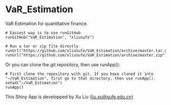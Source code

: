 # VaR_Estimation
VaR Estimation for quantitative finance.

    # Easiest way is to use runGitHub
    runGitHub("VaR_Estimation", "xliusufe")

    # Run a tar or zip file directly
    runUrl("https://github.com/xliusufe/VaR_Estimation/archive/master.tar.gz")
    runUrl("https://github.com/xliusufe/VaR_Estimation/archive/master.zip")
Or you can clone the git repository, then use runApp():

    # First clone the repository with git. If you have cloned it into  "~/VaR_Estimation", first go to that directory, then use runApp().
    setwd("~/VaR_Estimation")
    runApp()


This Shiny App is developped by Xu Liu (liu.xu@sufe.edu.cn)

